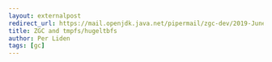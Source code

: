 ```yaml
---
layout: externalpost
redirect_url: https://mail.openjdk.java.net/pipermail/zgc-dev/2019-June/000713.html
title: ZGC and tmpfs/hugeltbfs
author: Per Liden
tags: [gc]
---
```

